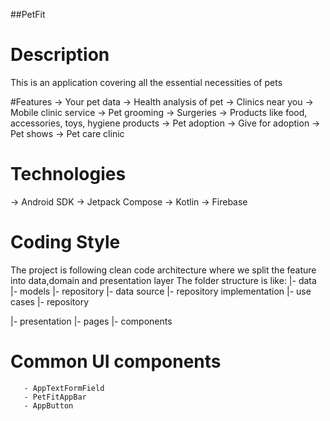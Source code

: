 ##PetFit

# Description
This is an application covering all the essential necessities of pets

#Features
-> Your pet data
-> Health analysis of pet
-> Clinics near you
-> Mobile clinic service
-> Pet grooming
-> Surgeries
-> Products like food, accessories, toys, hygiene products
-> Pet adoption
-> Give for adoption
-> Pet shows
-> Pet care clinic

# Technologies
-> Android SDK
-> Jetpack Compose
-> Kotlin
-> Firebase

# Coding Style
   The project is following clean code architecture where we split the feature into data,domain and presentation layer
   The folder structure is like:
   |- data
     |- models
     |- repository
        |- data source
        |- repository implementation
   |- use cases
     |- repository

   |- presentation
     |- pages
     |- components

# Common UI components
       - AppTextFormField
       - PetFitAppBar
       - AppButton
